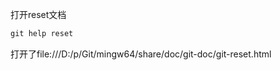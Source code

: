 打开reset文档

```javascript
git help reset
```

打开了file:///D:/p/Git/mingw64/share/doc/git-doc/git-reset.html